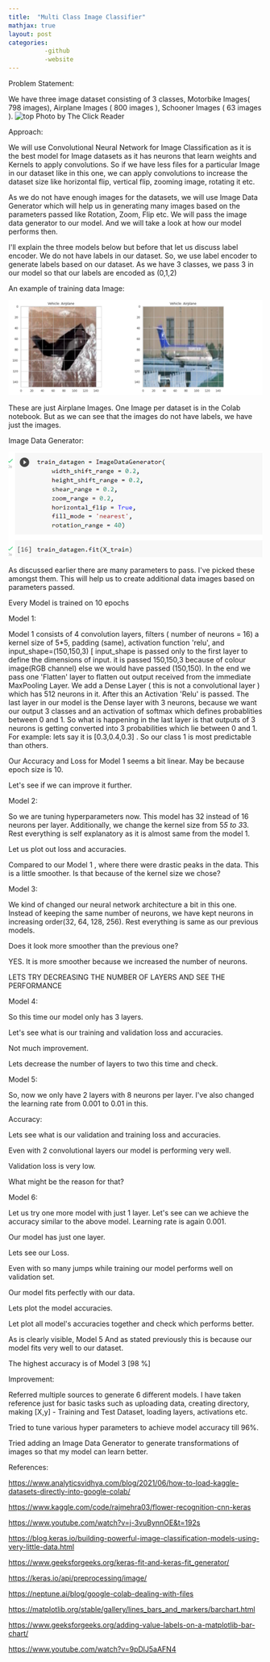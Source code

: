 ```yaml
---
title:  "Multi Class Image Classifier"
mathjax: true
layout: post
categories: 
          -github
          -website
---
```

Problem Statement:

We have three image dataset consisting of 3 classes, Motorbike Images( 798 images), Airplane Images ( 800 images ), Schooner Images ( 63 images ). 
![top](https://user-images.githubusercontent.com/108027722/207745815-895f3d82-4f35-4bec-afea-f4e2b016183c.png)
						Photo by The Click Reader

Approach:

We will use Convolutional Neural Network for Image Classification as it is the best model for Image datasets as it has neurons that learn weights and Kernels to apply convolutions. So if we have less files for a particular Image in our dataset like in this one, we can apply convolutions to increase the dataset size like horizontal flip, vertical flip, zooming image, rotating it etc.


As we do not have enough images for the datasets, we will use Image Data Generator which will help us in generating many images based on the parameters passed like Rotation, Zoom, Flip etc. We will pass the image data generator to our model. And we will take a look at how our model performs then.


I'll explain the three models below but before that let us discuss label encoder. We do not have labels in our dataset. So, we use label encoder to generate labels based on our dataset. As we have 3 classes, we pass 3 in our model so that our labels are encoded as (0,1,2)


An example of training data Image:

![wget](https://github.com/deejachhabra/deejachhabra.github.io/raw/master/_posts/1.png)

These are just Airplane Images. One Image per dataset is in the Colab notebook. But as we can see that the images do not have labels, we have just the images.


Image Data Generator: 

![wget](https://github.com/deejachhabra/deejachhabra.github.io/raw/master/_posts/2.png)

As discussed earlier there are many parameters to pass. I've picked these amongst them. This will help us to create additional data images based on parameters passed.


Every Model is trained on 10 epochs


Model 1:


Model 1 consists of 4 convolution layers, filters ( number of neurons = 16) a kernel size of 5*5, padding (same), activation function 'relu', and input_shape=(150,150,3) [ input_shape is passed only to the first layer to define the dimensions of input.  it is passed 150,150,3 because of colour image(RGB channel) else we would have passed (150,150). In the end we pass one 'Flatten' layer to flatten out output received from the immediate MaxPooling Layer. We add a Dense Layer ( this is not a convolutional layer ) which has 512 neurons in it. After this an Activation 'Relu' is passed. The last layer in our model is the Dense layer with 3 neurons, because we want our output 3 classes and an activation of softmax which defines probablities between 0 and 1. So what is happening in the last layer is that outputs of 3  neurons is getting converted into 3 probabilities which lie between 0 and 1. For example: lets say it is [0.3,0.4,0.3] . So our class 1 is most predictable than others.






Our Accuracy and Loss for Model 1 seems a bit linear. May be because epoch size is 10.

Let's see if we can improve it further.








Model 2:


So we are tuning hyperparameters now. This model has 32 instead of 16 neurons per layer. Additionally, we change the kernel size from 5*5 to 3*3. Rest everything is self explanatory as it is almost same from the model 1.



Let us plot out loss and accuracies.




Compared to our Model 1 , where there were drastic peaks in the data. This is a little smoother. Is that because of the kernel size we chose? 









Model 3:






We kind of changed our neural network architecture a bit in this one. Instead of keeping the same number of neurons, we have kept neurons in increasing order(32, 64, 128, 256). Rest everything is same as our previous models.




Does it look more smoother than the previous one?

YES. It is more smoother because we increased the number of neurons.








LETS TRY DECREASING THE NUMBER OF LAYERS AND SEE THE PERFORMANCE

Model 4:



So this time our model only has 3 layers. 




Let's see what is our training and validation loss and accuracies.




Not much improvement.

Lets decrease the number of layers to two this time and check.








Model 5:


So, now we only have 2 layers with 8 neurons per layer.  I've also changed the learning rate from 0.001 to 0.01 in this.


Accuracy:


Lets see what is our validation and training loss and accuracies.





Even with 2 convolutional layers our model is performing very well. 

Validation loss is very low. 

What might be the reason for that?







Model 6:

Let us try one more model with just 1 layer. Let's see can we achieve the accuracy similar to the above model. Learning rate is again 0.001.


Our model has just one layer. 



Lets see our Loss.



Even with so many jumps while training our model performs well on validation set.











Our model fits perfectly with our data. 

Lets plot the model accuracies.



Let plot all model's accuracies together and check which performs better.




As is clearly visible, Model 5  And as stated previously this is because our model fits very well to our dataset. 

The highest accuracy is of Model 3 [98 %]


Improvement:

Referred multiple sources to generate 6 different models. I have taken reference just for basic tasks such as uploading data, creating directory, making [X,y] - Training and Test Dataset, loading layers, activations etc.

Tried to tune various hyper parameters to achieve model accuracy till 96%. 

Tried adding an Image Data Generator to generate transformations of images so that my model can learn better.


References:


https://www.analyticsvidhya.com/blog/2021/06/how-to-load-kaggle-datasets-directly-into-google-colab/    


https://www.kaggle.com/code/rajmehra03/flower-recognition-cnn-keras


https://www.youtube.com/watch?v=j-3vuBynnOE&t=192s   

https://blog.keras.io/building-powerful-image-classification-models-using-very-little-data.html  


https://www.geeksforgeeks.org/keras-fit-and-keras-fit_generator/   


https://keras.io/api/preprocessing/image/          


https://neptune.ai/blog/google-colab-dealing-with-files   


https://matplotlib.org/stable/gallery/lines_bars_and_markers/barchart.html  


https://www.geeksforgeeks.org/adding-value-labels-on-a-matplotlib-bar-chart/          


https://www.youtube.com/watch?v=9pDlJ5aAFN4         
